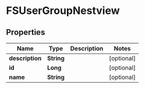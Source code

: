 # FSUserGroupNestview

## Properties
Name | Type | Description | Notes
------------ | ------------- | ------------- | -------------
**description** | **String** |  |  [optional]
**id** | **Long** |  |  [optional]
**name** | **String** |  |  [optional]
